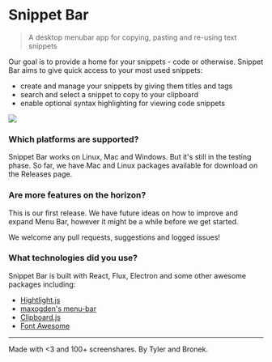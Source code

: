 # Snippet Bar

> A desktop menubar app for copying, pasting and re-using text snippets

Our goal is to provide a home for your snippets - code or otherwise. Snippet Bar aims to give quick access to your most used snippets:
- create and manage your snippets by giving them titles and tags
- search and select a snippet to copy to your clipboard
- enable optional syntax highlighting for viewing code snippets

![](https://cloud.githubusercontent.com/assets/12987958/12094722/388dfffe-b2d8-11e5-81c6-d94321cb645b.gif)

### Which platforms are supported?

Snippet Bar works on Linux, Mac and Windows. But it's still in the testing phase. So far, we have Mac and Linux packages available for download on the Releases page.

### Are more features on the horizon?

This is our first release. We have future ideas on how to improve and expand Menu Bar, however it might be a while before we get started.

We welcome any pull requests, suggestions and logged issues!

### What technologies did you use?

Snippet Bar is built with React, Flux, Electron and some other awesome packages including:
- [Hightlight.js](https://highlightjs.org/)
- [maxogden's menu-bar](https://github.com/maxogden/menubar)
- [Clipboard.js](https://zenorocha.github.io/clipboard.js/)
- [Font Awesome](https://fortawesome.github.io/Font-Awesome/)

* * *

Made with <3 and 100+ screenshares. By Tyler and Bronek.
